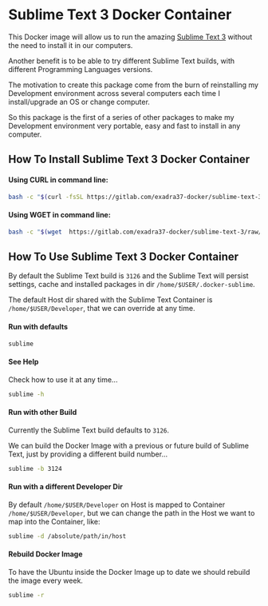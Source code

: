 # Sublime Text 3 Docker Container

This Docker image will allow us to run the amazing [Sublime Text 3](https://www.sublimetext.com/) without the need to
install it in our computers.

Another benefit is to be able to try different Sublime Text builds, with different Programming Languages versions.

The motivation to create this package come from the burn of reinstalling my Development environment across several computers each time I install/upgrade an OS or change computer.

So this package is the first of a series of other packages to make my Development environment very portable, easy and fast to
install in any computer.


## How To Install Sublime Text 3 Docker Container

#### Using CURL in command line:

```bash
bash -c "$(curl -fsSL https://gitlab.com/exadra37-docker/sublime-text-3/raw/master/setup/install)"
```

#### Using WGET in command line:

```bash
bash -c "$(wget  https://gitlab.com/exadra37-docker/sublime-text-3/raw/master/setup/install -O -)"
```

## How To Use Sublime Text 3 Docker Container

By default the Sublime Text build is `3126` and the Sublime Text will persist settings, cache and installed packages in
dir `/home/$USER/.docker-sublime`.

The default Host dir shared with the Sublime Text Container is `/home/$USER/Developer`, that we can override at any time.


#### Run with defaults

```bash
sublime
```

#### See Help

Check how to use it at any time...


```bash
sublime -h
```

#### Run with other Build

Currently the Sublime Text build defaults to `3126`.

We can build the Docker Image with a previous or future build of Sublime Text, just by providing a different build number...

```bash
sublime -b 3124
```

#### Run with a different Developer Dir

By default `/home/$USER/Developer` on Host is mapped to Container `/home/$USER/Developer`, but we can change the path
 in the Host we want to map into the Container, like:

```bash
sublime -d /absolute/path/in/host
```

#### Rebuild Docker Image

To have the Ubuntu inside the Docker Image up to date we should rebuild the image every week.

```bash
sublime -r
```
